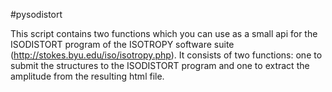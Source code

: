 #pysodistort

This script contains two functions which you can use as a small api for the ISODISTORT program of the ISOTROPY software suite (http://stokes.byu.edu/iso/isotropy.php). It consists of two functions: one to submit the structures to the ISODISTORT program and one to extract the amplitude from the resulting html file.
